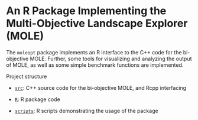 # An R Package Implementing the Multi-Objective Landscape Explorer (MOLE)

The `moleopt` package implements an R interface to the C++ code for the bi-objective MOLE. Further, some tools for visualizing and analyzing the output of MOLE, as well as some simple benchmark functions are implemented.

Project structure

- [`src`](./src/): C++ source code for the bi-objective MOLE, and Rcpp interfacing

- [`R`](./R/): R package code

- [`scripts`](./scripts/): R scripts demonstrating the usage of the package
